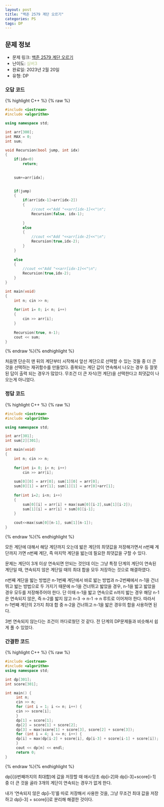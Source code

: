 ```yaml
---
layout: post
title: "백준 2579 계단 오르기"
categories: PS
tags: DP
---
```


## 문제 정보
- 문제 링크: [백준 2579 계단 오르기](https://www.acmicpc.net/problem/2579)
- 난이도: <span style="color:#B5C78A">실버3</span>
- 완료일: 2023년 2월 20일
- 유형: DP

### 오답 코드

{% highlight C++ %} {% raw %}
```C++
#include <iostream>
#include <algorithm>

using namespace std;

int arr[300];
int MAX = 0;
int sum;

void Recursion(bool jump, int idx)
{	
	if(idx<0)
		return;
	
	
	sum+=arr[idx];

	
	if(jump)
	{
		if(arr[idx-1]>arr[idx-2])
		{
			//cout <<"Add "<<arr[idx-1]<<"\n";
			Recursion(false, idx-1);
			
		}
		else
		{
			//cout <<"Add "<<arr[idx-2]<<"\n";
			Recursion(true,idx-2);
		}
	}
	
	else
	{		
		//cout <<"Add "<<arr[idx-1]<<"\n";
		Recursion(true,idx-2);
	}
}

int main(void)
{
	int n; cin >> n;
	
	for(int i= 0; i< n; i++)
	{
		cin >> arr[i];
	}
		
	Recursion(true, n-1);
	cout << sum;
}
```
{% endraw %}{% endhighlight %}

처음엔 단순히 맨 뒤의 계단부터 시작해서 앞선 계단으로 선택할 수 있는 것들 중 더 큰 것을 선택하는 재귀함수를 만들었다. 중복되는 계단 값이 연속해서 나오는 경우 등 잘못된 답이 출력 되는 경우가 많았다. 무조건 더 큰 자식(전 계단)을 선택한다고 최댓값이 나오는게 아니었다.

### 정답 코드

{% highlight C++ %} {% raw %}
```C++
#include <iostream>
#include <algorithm>

using namespace std;

int arr[301];
int sum[2][301];

int main(void)
{
	int n; cin >> n;
	
	for(int i= 0; i< n; i++)
		cin >> arr[i];
	
	sum[0][0] = arr[0]; sum[1][0] = arr[0];
	sum[0][1] = arr[1]; sum[1][1] = arr[0]+arr[1];
	
	for(int i=2; i<n; i++)
	{
		sum[0][i] = arr[i] + max(sum[0][i-2],sum[1][i-2]);
		sum[1][i] = arr[i] + sum[0][i-1];
	}
	
	cout<<max(sum[0][n-1], sum[1][n-1]);
}
```
{% endraw %}{% endhighlight %}

모든 계단에 대해서 해당 계단까지 오는데 밟은 계단의 최댓값을 저장해가면서 n번째 계단까지 가면 n번째 계단, 즉 마지막 계단을 밟는데 필요한 최댓값을 구할 수 있다.

문제는 계단이 3개 이상 연속되면 안되는 것인데 이는 그냥 특정 단계의 계단이 연속된 계단일 때, 연속되지 않은 계단일 때의 최대 합을 모두 저장하는 것으로 해결하였다. 

n번째 계단을 밟는 방법은 n-1번째 계단에서 바로 밟는 방법과 n-2번째에서 n-1을 건너뛰고 밟는 방법으로 두 가지기 때문에 n-1을 건너뛰고 밟았을 경우, n-1을 밟고 밟았을 경우 모두를 저장해주어야 한다. 단 이때 n-1을 밟고 연속으로 n까지 밟는 경우 해당 n-1은 연속되지 않은, 즉 n-2를 밟지 않고 n-3 → n-1 → n 루트로 이어져야 한다. 따라서 n-1번째 계단의 2가지 최대 합 중 n-2을 건너뛰고 n-1을 밟은 경우의 합을 사용하면 된다.

3번 연속되지 않는다는 조건이 까다로웠던 것 같다. 전 단계의 DP문제들과 비슷해서 쉽게 풀 수 있었다.

### 간결한 코드

{% highlight C++ %} {% raw %}
```C++
#include <iostream>
#include <algorithm>
using namespace std;

int dp[301];
int score[301];

int main() {
	 int n;
	 cin >> n;
	 for (int i = 1; i <= n; i++) {
	 cin >> score[i];
	 }
	 dp[1] = score[1];
	 dp[2] = score[1] + score[2];
	 dp[3] = max(score[1] + score[3], score[2] + score[3]);
	 for (int i = 4; i <= n; i++) {
	 dp[i] = max(dp[i-2] + score[i], dp[i-3] + score[i-1] + score[i]);
	 }
	 cout << dp[n] << endl;
	 return 0;
}
```
{% endraw %}{% endhighlight %}

dp[i](i번째까지의 최대합)에 값을 저장할 때 애시당초 dp[i-2]와 dp[i-3]+score[i-1]중 더 큰 것을 골라 3개의 계단이 연속되는 경우가 없게 한다. 

내가 ‘연속되지 않은 dp[i-1]’를 따로 저장해서 사용한 것을, 그냥 무조건 최대 값을 저장하고 dp[i-3] + score[i]로 분리해 해결한 것이다.
